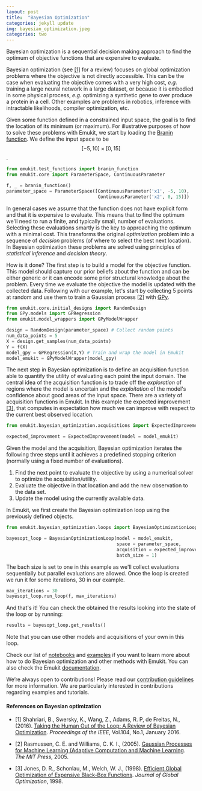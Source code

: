 ```yaml
---
layout: post
title:  "Bayesian Optimization"
categories: jekyll update
img: bayesian_optimization.jpeg
categories: two
---
```


Bayesian optimization is a sequential decision making approach to find the optimum of objective functions that are
expensive to evaluate.


Bayesian optimization (see [[1]](#references-on-bayesian-optimization) for a review) focuses on global optimization problems
where the objective is not directly accessible. This can be the case when evaluating the objective comes with a very high
cost, *e.g.* training a large neural network in a large dataset, or because it is embodied in some physical process, *e.g.* optimizing a synthetic gene
to over produce a protein in a cell. Other examples are problems in robotics, inference with intractable likelihoods,
compiler optimization, etc.

Given some function defined in a constrained input space, the goal is to find the location of its minimum (or maximum). For illustrative purposes of how to solve 
these problems with Emukit, we start by loading the [Branin function](https://www.sfu.ca/~ssurjano/branin.html). We define the input space to be $$[-5,10]\times [0,15]$$.

```python
from emukit.test_functions import branin_function
from emukit.core import ParameterSpace, ContinuousParameter

f, _ = branin_function()
parameter_space = ParameterSpace([ContinuousParameter('x1', -5, 10),
                                  ContinuousParameter('x2', 0, 15)])
```

In general cases we assume that the function does not have explicit form and that it is expensive to evaluate. 
This means that to find the optimum we'll need to run a finite, and typically small, number of evaluations. 
Selecting these evaluations smartly is the key to approaching the optimum with a minimal cost. 
This transforms the original *optimization* problem into a sequence of *decision* problems (of where to select the best next location). 
In Bayesian optimization these problems are solved using principles of *statistical inference* and *decision theory*.

How is it done? The first step is to build a model for the objective function. 
This model should capture our prior beliefs about the function and can be either generic or it can encode some prior structural knowledge about the problem.
Every time we evaluate the objective the model is updated with the collected data. 
Following with our example, let's start by collecting 5 points at random and use them to train a Gaussian process [[2]](#references-on-bayesian-optimization) with [GPy](https://github.com/SheffieldML/GPy).

```python
from emukit.core.initial_designs import RandomDesign
from GPy.models import GPRegression
from emukit.model_wrappers import GPyModelWrapper

design = RandomDesign(parameter_space) # Collect random points
num_data_points = 5
X = design.get_samples(num_data_points)
Y = f(X)
model_gpy = GPRegression(X,Y) # Train and wrap the model in Emukit
model_emukit = GPyModelWrapper(model_gpy)
```

The next step in Bayesian optimization is to define an acquisition function able to quantify the utility of evaluating each point the input domain. 
The central idea of the acquisition function is to trade off the *exploration* of regions where the model is uncertain and the *exploitation* of the model's confidence about good areas of the input space. 
There are a variety of acquisition functions in Emukit. 
In this example the expected improvement [[3]](#references-on-bayesian-optimization), that computes in expectation how much we can improve with respect to the current best observed location. 

```python
from emukit.bayesian_optimization.acquisitions import ExpectedImprovement

expected_improvement = ExpectedImprovement(model = model_emukit)
```

Given the model and the acquisition, Bayesian optimization iterates the following three steps until it achieves a predefined stopping criterion 
(normally using a fixed number of evaluations).

1. Find the next point to evaluate the objective by using a numerical solver to optimize the acquisition/utility. 
2. Evaluate the objective in that location and add the new observation to the data set.
3. Update the model using the currently available data.

In Emukit, we first create the Bayesian optimization loop using the previously defined objects.

```python
from emukit.bayesian_optimization.loops import BayesianOptimizationLoop

bayesopt_loop = BayesianOptimizationLoop(model = model_emukit,
                                         space = parameter_space,
                                         acquisition = expected_improvement,
                                         batch_size = 1)
```
The bach size is set to one in this example as we'll collect evaluations sequentially but parallel evaluations are allowed. 
Once the loop is created we run it for some iterations, 30 in our example.

```python
max_iterations = 30
bayesopt_loop.run_loop(f, max_iterations)
```
And that's it! You can check the obtained the results looking into the state of the loop or by running:
 
```python
results = bayesopt_loop.get_results()
``` 

Note that you can use other models and acquisitions of your own in this loop.

Check our list of [notebooks](http://nbviewer.jupyter.org/github/emukit/emukit/blob/main/notebooks/index.ipynb) and [examples](https://github.com/emukit/emukit/tree/main/emukit/examples) if you want to learn more about how to do Bayesian optimization and other methods with Emukit. You can also check the Emukit [documentation](https://emukit.readthedocs.io/en/latest/).

We’re always open to contributions! Please read our [contribution guidelines](https://github.com/emukit/emukit/blob/main/CONTRIBUTING.md) for more information. We are particularly interested in contributions
regarding examples and tutorials.

#### References on Bayesian optimization

- [1] Shahriari, B., Swersky, K., Wang, Z., Adams, R. P,  de Freitas, N., (2016). [Taking the Human Out of the Loop: A Review of Bayesian Optimization](https://www.cs.ox.ac.uk/people/nando.defreitas/publications/BayesOptLoop.pdf). *Proceedings of the IEEE*, Vol.104, No.1, January 2016.

- [2] Rasmussen, C. E. and Williams, C. K. I., (2005). [Gaussian Processes for Machine Learning (Adaptive Computation and Machine Learning](http://www.gaussianprocess.org/gpml/chapters/RW.pdf). *The MIT Press*, 2005.

- [3] Jones, D. R., Schonlau, M., Welch, W. J., (1998). [Efficient Global Optimization of Expensive Black-Box Functions](http://www.ressources-actuarielles.net/EXT/ISFA/1226.nsf/0/f84f7ac703bf5862c12576d8002f5259/$FILE/Jones98.pdf). *Journal of Global Optimization*, 1998.
